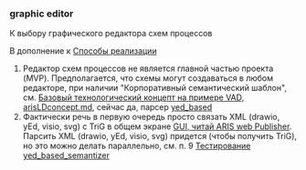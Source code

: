 ### graphic editor
К выбору графического редактора схем процессов

В дополнение к [Способы реализации](https://github.com/bpmbpm/SemanticBPM/tree/main/implementations#readme)

1. Редактор схем процессов не является главной частью проекта (MVP). Предполагается, что схемы могут создаваться в любом редакторе, при наличии "Корпоративный семантический шаблон", см. [Базовый технологический концепт на примере VAD, arisLDconcept.md](https://github.com/bpmbpm/doc/blob/main/Project/SemanticBPM/method/arisLDconcept.md), сейчас да, парсер [yed_based](https://github.com/bpmbpm/SemanticBPM/blob/main/implementations/yed_based_semantizer/README.md)
2. Фактически речь в первую очередь просто связать XML (drawio, yEd, visio, svg) с TriG в общем экране [GUI, читай ARIS web Publisher](https://github.com/bpmbpm/doc/blob/main/Project/SemanticBPM/design/mainGUI.md). Парсить XML (drawio, yEd, visio, svg) придется (чтобы получить TriG), но это можно делать параллельно, см. п. 9 [Тестирование yed_based_semantizer](https://github.com/bpmbpm/SemanticBPM/wiki/%D0%97%D0%B0%D0%BC%D0%B5%D1%87%D0%B0%D0%BD%D0%B8%D1%8F-%D0%BA-%D1%82%D0%B5%D1%81%D1%82%D0%B8%D1%80%D0%BE%D0%B2%D0%B0%D0%BD%D0%B8%D1%8E)
